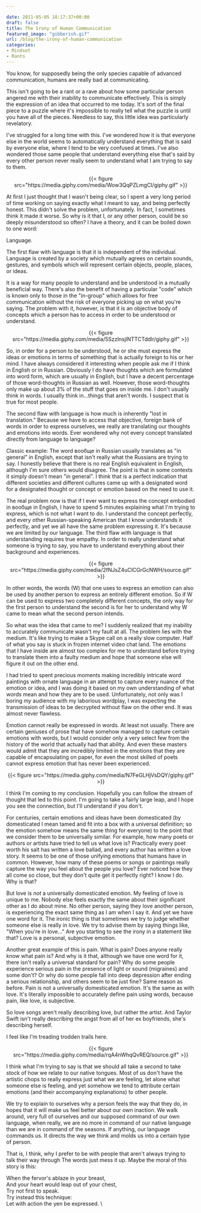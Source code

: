 ```yaml
---

date: 2011-05-05 18:17:37+00:00
draft: false
title: The Irony of Human Communication
featured_image: "gibberish.gif"
url: /blog/the-irony-of-human-communication
categories:
- Mindset
- Rants
---
```



You know, for supposedly being the only species capable of advanced communication, humans are really bad at communicating.

This isn't going to be a rant or a rave about how some particular person angered me with their inability to communicate effectively. This is simply the expression of an idea that occurred to me today. It's sort of the final piece to a puzzle where it's impossible to really tell what the puzzle is until you have all of the pieces. Needless to say, this little idea was particularly revelatory.

I've struggled for a long time with this. I've wondered how it is that everyone else in the world seems to automatically understand everything that is said by everyone else, where I tend to be very confused at times. I've also wondered those same people that understand everything else that's said by every other person never really seem to understand what I am trying to say to them. 

<center>
{{< figure src="https://media.giphy.com/media/Wow3QqPZLmgCI/giphy.gif" >}}
</center>

At first I just thought that I wasn't being clear, so I spent a very long period of time working on saying exactly what I meant to say, and being perfectly honest. This didn't solve the problem, unfortunately. In fact, I sometimes think it made it worse. So why is it that I, or any other person, could be so deeply misunderstood so often? I have a theory, and it can be boiled down to one word:

Language.

The first flaw with language is that it is independent of the individual. Language is created by a society which mutually agrees on certain sounds, gestures, and symbols which will represent certain objects, people, places, or ideas. 

It is a way for many people to understand and be understood in a mutually beneficial way. There's also the benefit of having a particular "code" which is known only to those in the "in-group" which allows for free communication without the risk of everyone picking up on what you're saying. The problem with it, however, is that it is an objective body of concepts which a person has to access in order to be understood or understand. 

<center>
{{< figure src="https://media.giphy.com/media/5SzzlnsjlNTTCTddlr/giphy.gif" >}}
</center>

So, in order for a person to be understood, he or she must express the ideas or emotions in terms of something that is actually foreign to his or her mind. I have always considered it interesting when people ask me if I think in English or in Russian. Obviously I do have thoughts which are formulated into word form, which are usually in English, but I have a decent percentage of those word-thoughts in Russian as well. However, those word-thoughts only make up about 3% of the stuff that goes on inside me. I don't usually think in words. I usually think in...things that aren't words. I suspect that is true for most people.

The second flaw with language is how much is inherently "lost in translation." Because we have to access that objective, foreign bank of words in order to express ourselves, we really are translating our thoughts and emotions into words. Ever wondered why not every concept translated directly from language to language? 

Classic example: The word вообще in Russian usually translates as "in general" in English, except that isn't really what the Russians are trying to say. I honestly believe that there is no real English equivalent in English, although I'm sure others would disagree. The point is that in some contexts it simply doesn't mean "in general". I think that is a perfect indication that different societies and different cultures came up with a designated word for a designated thought or concept or emotion based on the need to use it. 

The real problem now is that if I ever want to express the concept embodied in вообще in English, I have to spend 5 minutes explaining what I'm trying to express, which is not what I want to do. I understand the concept perfectly, and every other Russian-speaking American that I know understands it perfectly, and yet we all have the same problem expressing it. It's because we are limited by our language. The third flaw with language is that understanding requires true empathy. In order to really understand what someone is trying to say, you have to understand everything about their background and experiences. 

<center>
{{< figure src="https://media.giphy.com/media/2fNJsZ4uClCGrGcNWH/source.gif" >}}
</center>

In other words, the words (W) that one uses to express an emotion can also be used by another person to express an entirely different emotion. So if W can be used to express two completely different concepts, the only way for the first person to understand the second is for her to understand why W came to mean what the second person intends.

So what was the idea that came to me? I suddenly realized that my inability to accurately communicate wasn't my fault at all. The problem lies with the medium. It's like trying to make a Skype call on a really slow computer. Half of what you say is stuck in frozen internet video chat land. The emotions that I have inside are almost too complex for me to understand before trying to translate them into a faulty medium and hope that someone else will figure it out on the other end. 

I had tried to spent precious moments making incredibly intricate word paintings with ornate language in an attempt to capture every nuance of the emotion or idea, and I was doing it based on my own understanding of what words mean and how they are to be used. Unfortunately, not only was I boring my audience with my laborious wordplay, I was expecting the transmission of ideas to be decrypted without flaw on the other end. It was almost never flawless.

Emotion cannot really be expressed in words. At least not usually. There are certain geniuses of prose that have somehow managed to capture certain emotions with words, but I would consider only a very select few from the history of the world that actually had that ability. And even these masters would admit that they are incredibly limited in the emotions that they are capable of encapsulating on paper, for even the most skilled of poets cannot express emotion that has never been experienced.

<center>
{{< figure src="https://media.giphy.com/media/N7FeGLHjVsDQY/giphy.gif" >}}
</center>

I think I'm coming to my conclusion. Hopefully you can follow the stream of thought that led to this point. I'm going to take a fairly large leap, and I hope you see the connection, but I'll understand if you don't.

For centuries, certain emotions and ideas have been domesticated (by domesticated I mean tamed and fit into a box with a universal definition; so the emotion somehow means the same thing for everyone) to the point that we consider them to be universally similar. For example, how many poets or authors or artists have tried to tell us what love is? Practically every poet worth his salt has written a love ballad, and every author has written a love story. It seems to be one of those unifying emotions that humans have in common. However, how many of these poems or songs or paintings really capture the way you feel about the people you love? Ever noticed how they all come so close, but they don't quite get it perfectly right? I know I do. Why is that?

But love is _not_ a universally domesticated emotion. My feeling of love is unique to me. Nobody else feels exactly the same about their significant other as I do about mine. No other person, saying they love another person, is experiencing the exact same thing as I am when I say it. And yet we have one word for it. The ironic thing is that sometimes we try to judge whether someone else is really in love. We try to advise them by saying things like, "When you're in love..." Are you starting to see the irony in a statement like that? Love is a personal, subjective emotion.

Another great example of this is pain. What is pain? Does anyone really know what pain is? And why is it that, although we have one word for it, there isn't really a universal standard for pain? Why do some people experience serious pain in the presence of light or sound (migraines) and some don't? Or why do some people fall into deep depression after ending a serious relationship, and others seem to be just fine? Same reason as before. Pain is not a universally domesticated emotion. It's the same as with love. It's literally impossible to accurately define pain using words, because pain, like love, is subjective.

So love songs aren't really describing love, but rather the artist. And Taylor Swift isn't really describing the angst from all of her ex boyfriends, she's describing herself.

I feel like I'm treading trodden trails here.

<center>
{{< figure src="https://media.giphy.com/media/rqA4nWhqQvREQ/source.gif" >}}
</center>

I think what I'm trying to say is that we should all take a second to take stock of how we relate to our native tongues. Most of us don't have the artistic chops to really express just what we are feeling, let alone what someone else is feeling, and yet somehow we tend to attribute certain emotions (and their accompanying explanations) to other people. 

We try to explain to ourselves why a person feels the way that they do, in hopes that it will make us feel better about our own inaction. We walk around, very full of ourselves and our supposed command of our own language, when really, we are no more in command of our native language than we are in command of the seasons. If anything, our language commands us. It directs the way we think and molds us into a certain type of person.

That is, I think, why I prefer to be with people that aren't always trying to talk their way through  The words just mess it up. Maybe the moral of this story is this:


When the fervor's ablaze in your breast, \
And your heart would leap out of your chest, \
Try not first to speak. \
Try instead this technique: \
Let with action the yen be expressed. \
